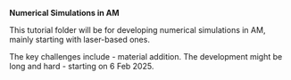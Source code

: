 **Numerical Simulations in AM**

This tutorial folder will be for developing numerical simulations in AM, mainly starting with laser-based ones. 


The key challenges include - material addition. The development might be long and hard - starting on 6 Feb 2025.